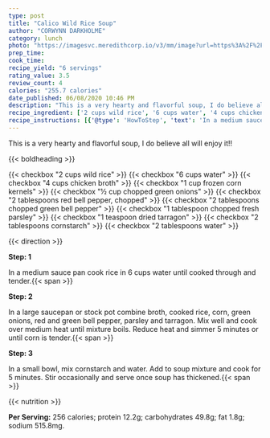 ```yaml
---
type: post
title: "Calico Wild Rice Soup"
author: "CORWYNN DARKHOLME"
category: lunch
photo: "https://imagesvc.meredithcorp.io/v3/mm/image?url=https%3A%2F%2Fimages.media-allrecipes.com%2Fuserphotos%2F1483069.jpg"
prep_time: 
cook_time: 
recipe_yield: "6 servings"
rating_value: 3.5
review_count: 4
calories: "255.7 calories"
date_published: 06/08/2020 10:46 PM
description: "This is a very hearty and flavorful soup, I do believe all will enjoy it!!"
recipe_ingredient: ['2 cups wild rice', '6 cups water', '4 cups chicken broth', '1 cup frozen corn kernels', '½ cup chopped green onions', '2 tablespoons red bell pepper, chopped', '2 tablespoons chopped green bell pepper', '1 tablespoon chopped fresh parsley', '1 teaspoon dried tarragon', '2 tablespoons cornstarch', '2 tablespoons water']
recipe_instructions: [{'@type': 'HowToStep', 'text': 'In a medium sauce pan cook rice in 6 cups water until cooked through and tender.\n'}, {'@type': 'HowToStep', 'text': 'In a large saucepan or stock pot combine broth, cooked rice, corn, green onions, red and green bell pepper, parsley and tarragon.  Mix well and cook over medium heat until mixture boils.  Reduce heat and simmer 5 minutes or until corn is tender.\n'}, {'@type': 'HowToStep', 'text': 'In a small bowl, mix cornstarch and water.  Add to soup mixture and cook for 5 minutes.  Stir occasionally and serve once soup has thickened.\n'}]
---
```


This is a very hearty and flavorful soup, I do believe all will enjoy it!! 

{{< boldheading >}}

{{< checkbox "2 cups wild rice" >}}
{{< checkbox "6 cups water" >}}
{{< checkbox "4 cups chicken broth" >}}
{{< checkbox "1 cup frozen corn kernels" >}}
{{< checkbox "½ cup chopped green onions" >}}
{{< checkbox "2 tablespoons red bell pepper, chopped" >}}
{{< checkbox "2 tablespoons chopped green bell pepper" >}}
{{< checkbox "1 tablespoon chopped fresh parsley" >}}
{{< checkbox "1 teaspoon dried tarragon" >}}
{{< checkbox "2 tablespoons cornstarch" >}}
{{< checkbox "2 tablespoons water" >}}


{{< direction >}}

**Step: 1**

In a medium sauce pan cook rice in 6 cups water until cooked through and tender.{{< span >}}

**Step: 2**

In a large saucepan or stock pot combine broth, cooked rice, corn, green onions, red and green bell pepper, parsley and tarragon.  Mix well and cook over medium heat until mixture boils.  Reduce heat and simmer 5 minutes or until corn is tender.{{< span >}}

**Step: 3**

In a small bowl, mix cornstarch and water.  Add to soup mixture and cook for 5 minutes.  Stir occasionally and serve once soup has thickened.{{< span >}}

{{< nutrition >}}

**Per Serving:** 256 calories; protein 12.2g; carbohydrates 49.8g; fat 1.8g; sodium 515.8mg.